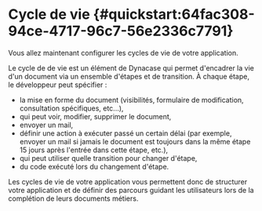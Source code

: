 # Cycle de vie {#quickstart:64fac308-94ce-4717-96c7-56e2336c7791}

Vous allez maintenant configurer les cycles de vie de votre application.

Le cycle de de vie est un élément de Dynacase qui permet d'encadrer la vie d'un document via un ensemble d'étapes
et de transition. À chaque étape, le développeur peut spécifier :

-   la mise en forme du document (visibilités, formulaire de modification, consultation spécifiques, etc...),
-   qui peut voir, modifier, supprimer le document,
-   envoyer un mail,
-   définir une action à exécuter passé un certain délai (par exemple, envoyer un mail si jamais le document
    est toujours dans la même étape 15 jours après l'entrée dans cette étape, etc.),
-   qui peut utiliser quelle transition pour changer d'étape,
-   du code exécuté lors du changement d'étape.

Les cycles de vie de votre application vous permettent donc de structurer votre application
et de définir des parcours guidant les utilisateurs lors de la complétion de leurs documents métiers.
